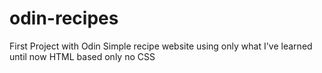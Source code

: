 # odin-recipes
First Project with Odin
Simple recipe website using only what I've learned until now 
HTML based only no CSS